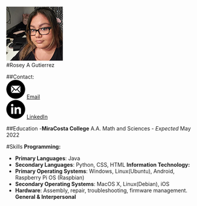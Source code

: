 ![profile-photo](/doc/photo.jpg)\
#Rosey A Gutierrez

##Contact:  
![email](/doc/email.png) [Email](mailto:rgutierrez@miracosta.edu)  
![linkedin](/doc/linkedin.png) [LinkedIn](https://www.linkedin.com/in/rosey-a-gutierrez/)

##Education
-**MiraCosta College**
A.A. Math and Sciences - *Expected* May 2022

#Skills
**Programming:**
- **Primary Languages**: Java
- **Secondary Languages**: Python, CSS, HTML
**Information Technology:**
- **Primary Operating Systems**: Windows, Linux(Ubuntu), Android, Raspberry Pi OS (Raspbian)
- **Secondary Operating Systems**: MacOS X, Linux(Debian), iOS
- **Hardware**: Assembly, repair, troubleshooting, firmware management.
**General & Interpersonal**

